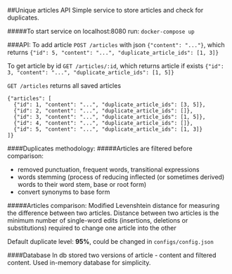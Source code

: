 ##Unique articles API
Simple service to store articles and check for duplicates.

#####To start service on localhost:8080 run:
`docker-compose up`

###API:
To add article `POST /articles` with json `{"content": "..."}`, which returns `{"id": 5, "content": "...", "duplicate_article_ids": [1, 3]}`

To get article by id `GET /articles/:id`, which returns article if exists
`{"id": 3, "content": "...", "duplicate_article_ids": [1, 5]}`

`GET /articles` returns all saved articles
```
{"articles": [
  {"id": 1, "content": "...", "duplicate_article_ids": [3, 5]},
  {"id": 2, "content": "...", "duplicate_article_ids": []},
  {"id": 3, "content": "...", "duplicate_article_ids": [1, 5]},
  {"id": 4, "content": "...", "duplicate_article_ids": []},
  {"id": 5, "content": "...", "duplicate_article_ids": [1, 3]}
]}
```

####Duplicates methodology:
#####Articles are filtered before comparison:
- removed punctuation, frequent words, transitional expressions
- words stemming (process of reducing inflected (or sometimes derived) words to their word stem, base or root form)
- convert synonyms to base form

#####Articles comparison:
Modified Levenshtein distance for measuring the difference between two articles.
Distance between two articles is the minimum number of single-word edits (insertions, deletions or substitutions) required to change one article into the other

Default duplicate level: **95%**, could be changed in `configs/config.json`

####Database
In db stored two versions of article - content and filtered content.
Used in-memory database for simplicity.
